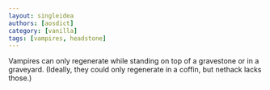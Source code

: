 ```yaml
---
layout: singleidea
authors: [aosdict]
category: [vanilla]
tags: [vampires, headstone]
---
```

Vampires can only regenerate while standing on top of a gravestone or in a graveyard. (Ideally, they could only regenerate in a coffin, but nethack lacks those.)
